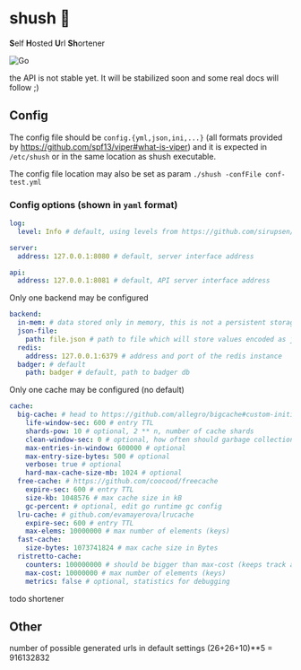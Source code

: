 # shush 🤫

**S**elf **H**osted **U**rl **Sh**ortener

![Go](https://github.com/tivvit/shush/workflows/Go/badge.svg?branch=master)

the API is not stable yet. It will be stabilized soon and some real docs will follow ;)

## Config

The config file should be `config.{yml,json,ini,...}` (all formats provided by https://github.com/spf13/viper#what-is-viper) and it is expected in `/etc/shush` or in the same location as shush executable.

The config file location may also be set as param `./shush -confFile conf-test.yml`

### Config options (shown in `yaml` format)
```yaml
log:
  level: Info # default, using levels from https://github.com/sirupsen/logrus#level-logging
```
```yaml
server:
  address: 127.0.0.1:8080 # default, server interface address
```
```yaml
api:
  address: 127.0.0.1:8081 # default, API server interface address
```
Only one backend may be configured
```yaml
backend:
  in-mem: # data stored only in memory, this is not a persistent storage
  json-file:
    path: file.json # path to file which will store values encoded as json, this backend should be used for testing only. It is not suitable for production deployment
  redis:
    address: 127.0.0.1:6379 # address and port of the redis instance
  badger: # default
    path: badger # default, path to badger db 
```
Only one cache may be configured (no default)
```yaml
cache:
  big-cache: # head to https://github.com/allegro/bigcache#custom-initialization for detailed explanation of config values
    life-window-sec: 600 # entry TTL
    shards-pow: 10 # optional, 2 ** n, number of cache shards
    clean-window-sec: 0 # optional, how often should garbage collection run
    max-entries-in-window: 600000 # optional
    max-entry-size-bytes: 500 # optional
    verbose: true # optional
    hard-max-cache-size-mb: 1024 # optional
  free-cache: # https://github.com/coocood/freecache
    expire-sec: 600 # entry TTL
    size-kb: 1048576 # max cache size in kB
    gc-percent: # optional, edit go runtime gc config
  lru-cache: # github.com/evamayerova/lrucache
    expire-sec: 600 # entry TTL
    max-elems: 10000000 # max number of elements (keys)
  fast-cache:
    size-bytes: 1073741824 # max cache size in Bytes
  ristretto-cache:
    counters: 100000000 # should be bigger than max-cost (keeps track about access for eviction)
    max-cost: 10000000 # max number of elements (keys)
    metrics: false # optional, statistics for debugging
```
todo shortener 

## Other
number of possible generated urls in default settings (26+26+10)**5 = 916132832
